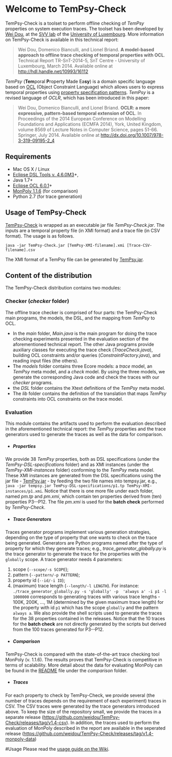 Welcome to TemPsy-Check
==========

TemPsy-Check is a toolset to perform offline checking of *TemPsy* properties on system execution traces. The toolset has been developed by [Wei Dou](http://people.svv.lu/dou), at the [SVV lab](http://www.svv.lu) of the [University of Luxembourg](http://wwwen.uni.lu).
More information on TemPsy-Check is available in this technical report:

> Wei Dou, Domenico Bianculli, and Lionel Briand. __A model-based approach to offline trace checking of temporal properties with OCL__. Technical Report TR-SnT-2014-5, SnT Centre - University of Luxembourg, March 2014.  Available online at http://hdl.handle.net/10993/16112

*TemPsy* (**Tem**poral **P**roperty Made Ea**sy**) is a domain specific language based on [OCL](http://www.omg.org/spec/OCL) (Object Constraint Language) which allows users to express temporal properties using [property specification patterns](http://patterns.projects.cis.ksu.edu). *TemPsy* is a revised language of *OCLR*, which has been introduced in this paper:

> Wei Dou, Domenico Bianculli, and Lionel Briand. __OCLR: a more expressive, pattern-based temporal extension of OCL__. In Proceedings of the 2014 European Conference on Modelling Foundations and Applications (ECMFA 2014), York, United Kingdom, volume 8569 of Lecture Notes in Computer Science, pages 51-66. Springer, July 2014. Available online  at http://dx.doi.org/10.1007/978-3-319-09195-2_4


Requirements
---
* Mac OS X / Linux
* [Eclipse DSL Tools v. 4.6.0M3](http://www.eclipse.org/downloads/packages/eclipse-ide-java-and-dsl-developers/neonm3)+,
* Java 1.7+
* [Eclipse OCL 6.0.1](http://www.eclipse.org/modeling/mdt/downloads/?showAll=1&hlbuild=R201509081048&project=ocl#R201509081048)+
* [MonPoly 1.1.6](https://sourceforge.net/projects/monpoly/) (for comparison)
* Python 2.7 (for trace generation)

Usage of TemPsy-Check
---
[TemPsy-Check](https://github.com/weidou/TemPsy-Check/releases/tag/v1.4.1-jars) is wrapped as an executable jar file *TemPsy-Check.jar*. The inputs are a temporal property file (in XMI format) and a trace file (in CSV format). The usage is as follows.
```
java -jar TemPsy-Check.jar [TemPsy-XMI-filename].xmi [Trace-CSV-filename].csv
```
The XMI format of a TemPsy file can be generated by
[TemPsy.jar](https://github.com/weidou/TemPsy-Check/releases/tag/v1.4.1-jars).

Content of the distribution
---
The TemPsy-Check distribution contains two modules:

### Checker (*checker* folder)

The offline trace checker is comprised of four parts: the TemPsy-Check main programs, the models, the DSL, and the mapping from *TemPsy* to OCL.
  * In the *main* folder, *Main.java* is the main program for doing the trace checking experiments presented in the evaluation section of the aforementioned technical report. The other Java programs provide auxiliary classes for executing the trace check (*TraceCheck.java*), building OCL constraints and/or queries (*ConstraintFactory.java*), and reading input files (the others).
  * The *models* folder contains three Ecore models: a *trace* model, an *TemPsy* meta model, and a *check* model. By using the three models, we generate the corresponding Java code and check the traces with our *checker* programs.
  * the *DSL* folder contains the Xtext definitions of the *TemPsy* meta model.
  * The *lib* folder contains the definition of the translation that maps *TemPsy* constraints into OCL constraints on the trace model.

### Evaluation
This module contains the artifacts used to perform the evaluation described in the aforementioned technical report:
the *TemPsy* properties and the trace generators used to generate the traces as well as the data for comparison.

* ##### Properties
We provide 38 *TemPsy* properties, both as DSL specifications (under the *TemPsy-DSL-specifications* folder) and as XMI instances (under the *TemPsy-XMI-instances* folder) conforming to the *TemPsy* meta model. These XMI instances are generated from the DSL specifications using the jar file - [TemPsy.jar](https://github.com/weidou/TemPsy-Check/releases/tag/v1.4.1-jars) - by feeding the two file names into tempsy.jar, e.g., ```java -jar tempsy.jar TemPsy-DSL-specifications/p1.tp TemPsy-XMI-instances/p1.xmi```. Notice that there is one more file under each folder, named *pm.tp* and *pm.xmi*, which contain ten properties derived from (ten) properties P3--P12. The file *pm.xmi* is used for the **batch check** performed by *TemPsy-Check*.

* ##### Trace Generators
Traces generator programs implement various generation strategies, depending on the type of property that one wants to check on the trace being generated.
Generators are Python programs named after the type of property for which they generate traces;  e.g., *trace_generator_globally.py* is the trace generator to generate the trace for the properties with the ```globally``` scope.
A trace generator needs 4 parameters:
  1. scope (```--scope/-s SCOPE```);
  2. pattern (```--pattern/-p PATTERN```);
  3. property id (```--id/-i ID```);
  4. (maximum) trace length (```--length/-l LENGTH```).
  For instance:
  ```./trace_generator_globally.py -s 'globally' -p  'always a' -i p1 -l 1000000```
  corresponds to generating traces with various trace lengths - 100K, 200K, ..., 1M (determined by the given maximum trace length) for the property with id ```p1``` which has the scope ```globally``` and the pattern ```always a```.
We also provide the shell scripts used to generate the traces for the 38 properties contained in the releases. Notice that the 10 traces for the **batch check** are not directly generated by the scripts but derived from the 100 traces generated for P3--P12.

* ##### Comparison
TemPsy-Check is compared with the state-of-the-art trace checking tool MonPoly (v. 1.1.6).
The results proves that TemPsy-Check is competitive in terms of scalability.
More detail about the data for evaluating MonPoly can be found in the [README](evaluation/comparison/MonPoly/README-MonPoly.txt) file under the *comparison* folder.

* ##### Traces
For each property to check by TemPsy-Check, we provide several (the number of traces depends on the requirement of each experiment) traces in CSV. The CSV traces were generated by the trace generators introduced above. To keep the size of the repository small, we provide the traces in a separate release (https://github.com/weidou/TemPsy-Check/releases/tag/v1.4-csv).
In addition, the traces used to perform the evaluation of MonPoly described in the report are available in the seperated release (https://github.com/weidou/TemPsy-Check/releases/tag/v1.4-monpoly-data)

#Usage
Please read the [usage guide on the Wiki](https://github.com/weidou/TemPsy-Check/wiki/Usage).
